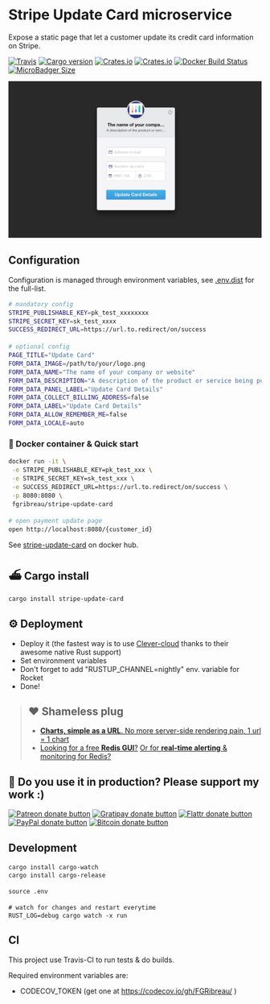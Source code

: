 # Stripe Update Card microservice

Expose a static page that let a customer update its credit card information on Stripe.

[![Travis](https://img.shields.io/travis/FGRibreau/stripe-update-card.svg)](https://travis-ci.org/FGRibreau/stripe-update-card)
[![Cargo version](https://img.shields.io/crates/v/stripe-update-card.svg)](https://crates.io/crates/stripe-update-card) [![Crates.io](https://img.shields.io/crates/l/stripe-update-card.svg)](https://crates.io/crates/stripe-update-card) [![Crates.io](https://img.shields.io/crates/d/stripe-update-card.svg)](https://crates.io/crates/stripe-update-card) [![Docker Build Status](https://img.shields.io/docker/build/fgribreau/stripe-update-card.svg)](https://hub.docker.com/r/fgribreau/stripe-update-card/) [![MicroBadger Size](https://img.shields.io/microbadger/image-size/fgribreau/stripe-update-card.svg)](https://hub.docker.com/r/fgribreau/stripe-update-card/)

<!-- [![codecov](https://codecov.io/gh/FGRibreau/stripe-update-card/branch/master/graph/badge.svg)](https://codecov.io/gh/FGRibreau/stripe-update-card) -->

<p align="center">
  <img src="docs/screenshot.png"/>  
</p>

## Configuration

Configuration is managed through environment variables, see [.env.dist](./.env.dist) for the full-list.


```bash
# mandatory config
STRIPE_PUBLISHABLE_KEY=pk_test_xxxxxxxx
STRIPE_SECRET_KEY=sk_test_xxxx
SUCCESS_REDIRECT_URL=https://url.to.redirect/on/success

# optional config
PAGE_TITLE="Update Card"
FORM_DATA_IMAGE=/path/to/your/logo.png
FORM_DATA_NAME="The name of your company or website"
FORM_DATA_DESCRIPTION="A description of the product or service being purchased"
FORM_DATA_PANEL_LABEL="Update Card Details"
FORM_DATA_COLLECT_BILLING_ADDRESS=false
FORM_DATA_LABEL="Update Card Details"
FORM_DATA_ALLOW_REMEMBER_ME=false
FORM_DATA_LOCALE=auto
```

### 🐳 Docker container & Quick start

```bash
docker run -it \
 -e STRIPE_PUBLISHABLE_KEY=pk_test_xxx \
 -e STRIPE_SECRET_KEY=sk_test_xxx \
 -e SUCCESS_REDIRECT_URL=https://url.to.redirect/on/success \
 -p 8080:8080 \
 fgribreau/stripe-update-card

# open payment update page
open http://localhost:8080/{customer_id}
```

See [stripe-update-card](https://hub.docker.com/r/fgribreau/stripe-update-card/) on docker hub.

## ⛴ Cargo install

```bash
cargo install stripe-update-card
```


## ⚙️ Deployment 
- Deploy it (the fastest way is to use [Clever-cloud](https://www.clever-cloud.com/doc/rust/rust/) thanks to their awesome native Rust support)
- Set environment variables
- Don't forget to add "RUSTUP_CHANNEL=nightly" env. variable for Rocket 
- Done!

> ## ❤️ Shameless plug
> - [**Charts, simple as a URL**. No more server-side rendering pain, 1 url = 1 chart](https://image-charts.com)
> - [Looking for a free **Redis GUI**?](http://redsmin.com) [Or for **real-time alerting** & monitoring for Redis?](http://redsmin.com)

## 🦄 Do you use it in production? Please support my work :)

<span class="badge-patreon"><a href="https://patreon.com/fgribreau" title="Donate to this project using Patreon"><img src="https://img.shields.io/badge/patreon-donate-yellow.svg" alt="Patreon donate button" /></a></span>
<span class="badge-gratipay"><a href="https://www.gratipay.com/fgribreau" title="Donate weekly to this project using Gratipay"><img src="https://img.shields.io/badge/gratipay-donate-yellow.svg" alt="Gratipay donate button" /></a></span>
<span class="badge-flattr"><a href="https://flattr.com/profile/fgribreau" title="Donate to this project using Flattr"><img src="https://img.shields.io/badge/flattr-donate-yellow.svg" alt="Flattr donate button" /></a></span>
<span class="badge-paypal"><a href="https://fgribreau.me/paypal" title="Donate to this project using Paypal"><img src="https://img.shields.io/badge/paypal-donate-yellow.svg" alt="PayPal donate button" /></a></span>
<span class="badge-bitcoin"><a href="https://www.coinbase.com/fgribreau" title="Donate once-off to this project using Bitcoin"><img src="https://img.shields.io/badge/bitcoin-donate-yellow.svg" alt="Bitcoin donate button" /></a></span>

## Development


```
cargo install cargo-watch
cargo install cargo-release

source .env

# watch for changes and restart everytime
RUST_LOG=debug cargo watch -x run 
```


## CI

This project use Travis-CI to run tests & do builds.

Required environment variables are:

- CODECOV_TOKEN (get one at https://codecov.io/gh/FGRibreau/ )